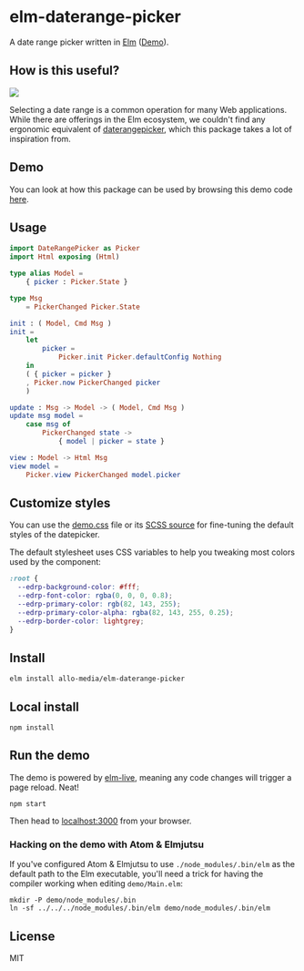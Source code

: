 elm-daterange-picker
====================

A date range picker written in [Elm](https://elm-lang.org/) ([Demo](https://allo-media.github.io/elm-daterange-picker/)).

## How is this useful?

![](https://i.imgur.com/JEsB8ws.png)

Selecting a date range is a common operation for many Web applications. While
there are offerings in the Elm ecosystem, we couldn't find any ergonomic
equivalent of [daterangepicker](http://www.daterangepicker.com/), which this
package takes a lot of inspiration from.

## Demo

You can look at how this package can be used by browsing this demo code
[here](https://github.com/allo-media/elm-daterange-picker/blob/master/demo/Main.elm).

## Usage

```elm
import DateRangePicker as Picker
import Html exposing (Html)

type alias Model =
    { picker : Picker.State }

type Msg
    = PickerChanged Picker.State

init : ( Model, Cmd Msg )
init =
    let
        picker =
            Picker.init Picker.defaultConfig Nothing
    in
    ( { picker = picker }
    , Picker.now PickerChanged picker
    )

update : Msg -> Model -> ( Model, Cmd Msg )
update msg model =
    case msg of
        PickerChanged state ->
            { model | picker = state }

view : Model -> Html Msg
view model =
    Picker.view PickerChanged model.picker
```

## Customize styles

You can use the [demo.css] file or its [SCSS source] for fine-tuning the
default styles of the datepicker.

The default stylesheet uses CSS variables to help you tweaking most colors used
by the component:

```CSS
:root {
  --edrp-background-color: #fff;
  --edrp-font-color: rgba(0, 0, 0, 0.8);
  --edrp-primary-color: rgb(82, 143, 255);
  --edrp-primary-color-alpha: rgba(82, 143, 255, 0.25);
  --edrp-border-color: lightgrey;
}
```

## Install

    elm install allo-media/elm-daterange-picker

## Local install

    npm install

## Run the demo

The demo is powered by [elm-live](https://github.com/wking-io/elm-live), meaning
any code changes will trigger a page reload. Neat!

    npm start

Then head to [localhost:3000](http://localhost:3000/) from your browser.

### Hacking on the demo with Atom & Elmjutsu

If you've configured Atom & Elmjutsu to use `./node_modules/.bin/elm` as the
default path to the Elm executable, you'll need a trick for having the compiler
working when editing `demo/Main.elm`:

    mkdir -P demo/node_modules/.bin
    ln -sf ../../../node_modules/.bin/elm demo/node_modules/.bin/elm

## License

MIT

[demo.css]: https://github.com/allo-media/elm-daterange-picker/blob/master/demo/demo.css
[SCSS source]: https://github.com/allo-media/elm-daterange-picker/blob/master/style/demo.scss

